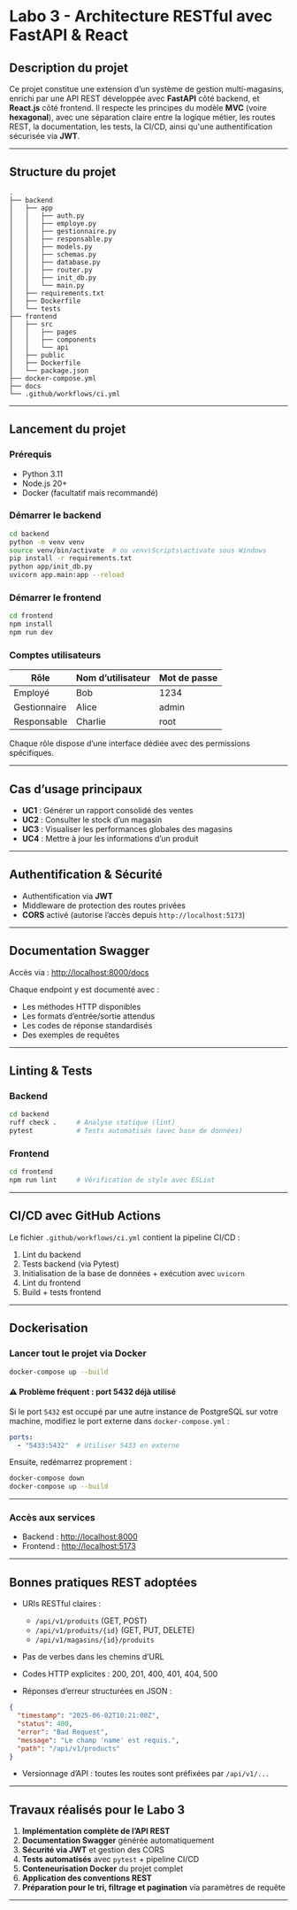 # Labo 3 - Architecture RESTful avec FastAPI & React

## Description du projet

Ce projet constitue une extension d’un système de gestion multi-magasins, enrichi par une API REST développée avec **FastAPI** côté backend, et **React.js** côté frontend. Il respecte les principes du modèle **MVC** (voire **hexagonal**), avec une séparation claire entre la logique métier, les routes REST, la documentation, les tests, la CI/CD, ainsi qu'une authentification sécurisée via **JWT**.

---

## Structure du projet

```
.
├── backend
│   ├── app
│   │   ├── auth.py
│   │   ├── employe.py
│   │   ├── gestionnaire.py
│   │   ├── responsable.py
│   │   ├── models.py
│   │   ├── schemas.py
│   │   ├── database.py
│   │   ├── router.py
│   │   ├── init_db.py
│   │   └── main.py
│   ├── requirements.txt
│   ├── Dockerfile
│   └── tests
├── frontend
│   ├── src
│   │   ├── pages
│   │   ├── components
│   │   └── api
│   ├── public
│   ├── Dockerfile
│   └── package.json
├── docker-compose.yml
├── docs
└── .github/workflows/ci.yml
```

---

## Lancement du projet

### Prérequis

* Python 3.11
* Node.js 20+
* Docker (facultatif mais recommandé)

### Démarrer le backend

```bash
cd backend
python -m venv venv
source venv/bin/activate  # ou venv\Scripts\activate sous Windows
pip install -r requirements.txt
python app/init_db.py
uvicorn app.main:app --reload
```

### Démarrer le frontend

```bash
cd frontend
npm install
npm run dev
```

### Comptes utilisateurs

| Rôle         | Nom d’utilisateur | Mot de passe |
| ------------ | ----------------- | ------------ |
| Employé      | Bob               | 1234         |
| Gestionnaire | Alice             | admin        |
| Responsable  | Charlie           | root         |

Chaque rôle dispose d’une interface dédiée avec des permissions spécifiques.

---

## Cas d’usage principaux

* **UC1** : Générer un rapport consolidé des ventes
* **UC2** : Consulter le stock d’un magasin
* **UC3** : Visualiser les performances globales des magasins
* **UC4** : Mettre à jour les informations d’un produit

---

## Authentification & Sécurité

* Authentification via **JWT**
* Middleware de protection des routes privées
* **CORS** activé (autorise l’accès depuis `http://localhost:5173`)

---

## Documentation Swagger

Accès via : [http://localhost:8000/docs](http://localhost:8000/docs)

Chaque endpoint y est documenté avec :

* Les méthodes HTTP disponibles
* Les formats d’entrée/sortie attendus
* Les codes de réponse standardisés
* Des exemples de requêtes

---

## Linting & Tests

### Backend

```bash
cd backend
ruff check .     # Analyse statique (lint)
pytest           # Tests automatisés (avec base de données)
```

### Frontend

```bash
cd frontend
npm run lint     # Vérification de style avec ESLint
```

---

## CI/CD avec GitHub Actions

Le fichier `.github/workflows/ci.yml` contient la pipeline CI/CD :

1. Lint du backend
2. Tests backend (via Pytest)
3. Initialisation de la base de données + exécution avec `uvicorn`
4. Lint du frontend
5. Build + tests frontend

---

## Dockerisation

### Lancer tout le projet via Docker

```bash
docker-compose up --build
```

#### ⚠ Problème fréquent : port 5432 déjà utilisé

Si le port `5432` est occupé par une autre instance de PostgreSQL sur votre machine, modifiez le port externe dans `docker-compose.yml` :

```yaml
ports:
  - "5433:5432"  # Utiliser 5433 en externe
```

Ensuite, redémarrez proprement :

```bash
docker-compose down
docker-compose up --build
```

---

### Accès aux services

* Backend : [http://localhost:8000](http://localhost:8000)
* Frontend : [http://localhost:5173](http://localhost:5173)

---

## Bonnes pratiques REST adoptées

* URIs RESTful claires :

  * `/api/v1/produits` (GET, POST)
  * `/api/v1/produits/{id}` (GET, PUT, DELETE)
  * `/api/v1/magasins/{id}/produits`
* Pas de verbes dans les chemins d’URL
* Codes HTTP explicites : 200, 201, 400, 401, 404, 500
* Réponses d’erreur structurées en JSON :

```json
{
  "timestamp": "2025-06-02T10:21:00Z",
  "status": 400,
  "error": "Bad Request",
  "message": "Le champ 'name' est requis.",
  "path": "/api/v1/products"
}
```

* Versionnage d’API : toutes les routes sont préfixées par `/api/v1/...`

---

## Travaux réalisés pour le Labo 3

1. **Implémentation complète de l’API REST**
2. **Documentation Swagger** générée automatiquement
3. **Sécurité via JWT** et gestion des CORS
4. **Tests automatisés** avec `pytest` + pipeline CI/CD
5. **Conteneurisation Docker** du projet complet
6. **Application des conventions REST**
7. **Préparation pour le tri, filtrage et pagination** via paramètres de requête

---
